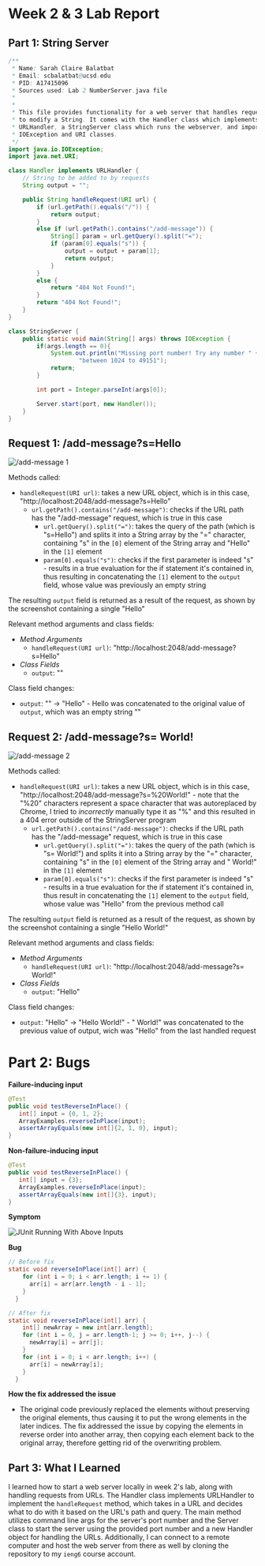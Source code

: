 # Week 2 & 3 Lab Report

## Part 1: String Server

```java
/** 
 * Name: Sarah Claire Balatbat
 * Email: scbalatbat@ucsd.edu
 * PID: A17415096
 * Sources used: Lab 2 NumberServer.java file
 * 
 * 
 * This file provides functionality for a web server that handles requests
 * to modify a String. It comes with the Handler class which implements
 * URLHandler, a StringServer class which runs the webserver, and imported
 * IOException and URI classes.
 */
import java.io.IOException;
import java.net.URI;

class Handler implements URLHandler {
    // String to be added to by requests
    String output = "";

    public String handleRequest(URI url) {
        if (url.getPath().equals("/")) {
            return output;
        }
        else if (url.getPath().contains("/add-message")) {
            String[] param = url.getQuery().split("=");
            if (param[0].equals("s")) {
                output = output + param[1];
                return output;
            }
        }
        else {
            return "404 Not Found!";
        }
        return "404 Not Found!";
    }
}

class StringServer {
    public static void main(String[] args) throws IOException {
        if(args.length == 0){
            System.out.println("Missing port number! Try any number " + 
                    "between 1024 to 49151");
            return;
        }

        int port = Integer.parseInt(args[0]);

        Server.start(port, new Handler());
    }
}
```

## Request 1: /add-message?s=Hello

![/add-message 1](./Lab_Report_2_files/Screenshot%20(354).png)

Methods called:
* `handleRequest(URI url)`: takes a new URL object, which is in this case, "http://localhost:2048/add-message?s=Hello"
   * `url.getPath().contains("/add-message")`: checks if the URL path has the "/add-message" request, which is true in this case
      * `url.getQuery().split("=")`: takes the query of the path (which is "s=Hello") and splits it into a String array by the "=" character, containing "s" in the `[0]` element of the String array and "Hello" in the `[1]` element
      * `param[0].equals("s")`: checks if the first parameter is indeed "s" - results in a true evaluation for the if statement it's contained in, thus resulting in concatenating the `[1]` element to the `output` field, whose value was previously an empty string

The resulting `output` field is returned as a result of the request, as shown by the screenshot containing a single "Hello"

Relevant method arguments and class fields:
* _Method Arguments_
   * `handleRequest(URI url)`: "http://localhost:2048/add-message?s=Hello"
* _Class Fields_
   * `output`: ""

Class field changes:
* `output`: "" -> "Hello" - Hello was concatenated to the original value of `output`, which was an empty string ""

## Request 2: /add-message?s= World!

![/add-message 2](./Lab_Report_2_files/Screenshot%20(355).png)

Methods called:
* `handleRequest(URI url)`: takes a new URL object, which is in this case, "http://localhost:2048/add-message?s=%20World!" - note that the "%20" characters represent a space character that was autoreplaced by Chrome, I tried to _incorrectly_ manually type it as "%" and this resulted in a 404 error outside of the StringServer program
   * `url.getPath().contains("/add-message")`: checks if the URL path has the "/add-message" request, which is true in this case
      * `url.getQuery().split("=")`: takes the query of the path (which is "s= World!") and splits it into a String array by the "=" character, containing "s" in the `[0]` element of the String array and " World!" in the `[1]` element
      * `param[0].equals("s")`: checks if the first parameter is indeed "s" - results in a true evaluation for the if statement it's contained in, thus result in concatenating the `[1]` element to the `output` field, whose value was "Hello" from the previous method call

The resulting `output` field is returned as a result of the request, as shown by the screenshot containing a single "Hello World!"

Relevant method arguments and class fields:
* _Method Arguments_
   * `handleRequest(URI url)`: "http://localhost:2048/add-message?s= World!"
* _Class Fields_
   * `output`: "Hello"

Class field changes:
* `output`: "Hello" -> "Hello World!" - " World!" was concatenated to the previous value of output, wich was "Hello" from the last handled request

# Part 2: Bugs

**Failure-inducing input**

```java
@Test
public void testReverseInPlace() {
   int[] input = {0, 1, 2};
   ArrayExamples.reverseInPlace(input);
   assertArrayEquals(new int[]{2, 1, 0}, input);
}
```

**Non-failure-inducing input**

```java
@Test
public void testReverseInPlace() {
   int[] input = {3};
   ArrayExamples.reverseInPlace(input);
   assertArrayEquals(new int[]{3}, input);
}
```

**Symptom**

![JUnit Running With Above Inputs](./Lab_Report_2_files/Screenshot%202023-01-30%20152007.jpg)



**Bug**

```java
// Before fix
static void reverseInPlace(int[] arr) {
    for (int i = 0; i < arr.length; i += 1) {
      arr[i] = arr[arr.length - i - 1];
    }
  }
```

```java
// After fix
static void reverseInPlace(int[] arr) {
    int[] newArray = new int[arr.length];
    for (int i = 0, j = arr.length-1; j >= 0; i++, j--) {
      newArray[i] = arr[j];
    }
    for (int i = 0; i < arr.length; i++) {
      arr[i] = newArray[i];
    } 
  }
```

**How the fix addressed the issue**
* The original code previously replaced the elements without preserving the original elements, thus causing it to put the wrong elements in the later indices. The fix addressed the issue by copying the elements in reverse order into another array, then copying each element back to the original array, therefore getting rid of the overwriting problem.

## Part 3: What I Learned

I learned how to start a web server locally in week 2's lab, along with handling requests from URLs. The Handler class implements URLHandler to implement the `handleRequest` method, which takes in a URL and decides what to do with it based on the URL's path and query. The main method utilizes command line args for the server's port number and the Server class to start the server using the provided port number and a new Handler object for handling the URLs. Additionally, I can connect to a remote computer and host the web server from there as well by cloning the repository to my `ieng6` course account.